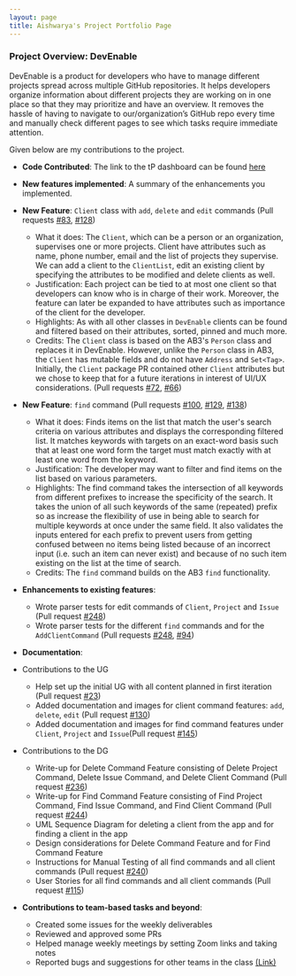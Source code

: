 ```yaml
---
layout: page
title: Aishwarya's Project Portfolio Page
---
```


### Project Overview: DevEnable
DevEnable is a product for developers who have to manage different projects spread across multiple GitHub
repositories. It helps developers organize information about different projects they are working on in one place so
that they may prioritize and have an overview. It removes the hassle of having to navigate to our/organization’s
GitHub repo every time and manually check different pages to see which tasks require immediate attention.

Given below are my contributions to the project.

* **Code Contributed**: The link to the tP dashboard can be found [here](https://nus-cs2103-ay2223s1.github.io/tp-dashboard/?search=aishwarya-hariharan-iyer&breakdown=true&sort=groupTitle&sortWithin=title&since=2022-09-16&timeframe=commit&mergegroup=&groupSelect=groupByRepos&checkedFileTypes=docs~functional-code~test-code~other)

* **New features implemented**: A summary of the enhancements you implemented.
  
* **New Feature**: `Client` class with `add`, `delete` and `edit` commands (Pull requests [\#83](https://github.com/AY2223S1-CS2103-F13-1/tp/pull/83), [\#128](https://github.com/AY2223S1-CS2103-F13-1/tp/pull/128))
    * What it does: The `Client`, which can be a person or an organization, supervises one or more projects.
      Client have attributes such as name, phone number, email and the list of projects they supervise. We can
      add a client to the `ClientList`, edit an existing client by specifying the attributes to be modified and
      delete clients as well.
    * Justification: Each project can be tied to at most one client so that developers can know who is in charge
      of their work. Moreover, the feature can later be expanded to have attributes such as importance of the
      client for the developer. 
    * Highlights: As with all other classes in `DevEnable` clients can be found and filtered based on their
      attributes, sorted, pinned and much more.
    * Credits: The `Client` class is based on the AB3's `Person` class and replaces it in DevEnable. However,
      unlike the `Person` class in AB3, the `Client` has mutable fields and do not have `Address`
      and `Set<Tag>`. Initially, the `Client` package PR contained other `Client` attributes but we chose to
      keep that for a future iterations in interest of UI/UX considerations. (Pull requests [\#72](https://github.com/AY2223S1-CS2103-F13-1/tp/pull/72), [\#66](https://github.com/AY2223S1-CS2103-F13-1/tp/pull/66))

* **New Feature**: `find` command (Pull requests [\#100](https://github.com/AY2223S1-CS2103-F13-1/tp/pull/100), [\#129](https://github.com/AY2223S1-CS2103-F13-1/tp/pull/129), [\#138](https://github.com/AY2223S1-CS2103-F13-1/tp/pull/138))
    * What it does: Finds items on the list that match the user's search criteria on various attributes and
      displays the corresponding filtered list. It matches keywords with targets on an exact-word basis such
      that at least one word form the target must match exactly with at least one word from the keyword. 
    * Justification: The developer may want to filter and find items on the list based on various parameters.
    * Highlights: The find command takes the intersection of all keywords from different prefixes to increase 
      the specificity of the search. It takes the union of all such keywords of the same (repeated) prefix so as 
      increase the flexibility of use in being able to search for multiple keywords at once under the same field.
      It also validates the inputs entered for each prefix to prevent users from getting confused between no 
      items being listed because of an incorrect input (i.e. such an item can never exist) and because of no 
      such item existing on the list at the time of search.
    * Credits: The `find` command builds on the AB3 `find` functionality.

* **Enhancements to existing features**:
    * Wrote parser tests for edit commands of `Client`, `Project` and `Issue` (Pull request [\#248](https://github.com/AY2223S1-CS2103-F13-1/tp/pull/248))
    * Wrote parser tests for the different `find` commands and for the `AddClientCommand` (Pull requests [\#248](https://github.com/AY2223S1-CS2103-F13-1/tp/pull/248), [\#94](https://github.com/AY2223S1-CS2103-F13-1/tp/pull/94))

* **Documentation**:

* Contributions to the UG
    * Help set up the initial UG with all content planned in first iteration (Pull request [\#23](https://github.com/AY2223S1-CS2103-F13-1/tp/pull/23))
    * Added documentation and images for client command features: `add`, `delete`, `edit` (Pull request [\#130](https://github.com/AY2223S1-CS2103-F13-1/tp/pull/130))
    * Added documentation and images for find command features under `Client`, `Project` and `Issue`(Pull request [\#145](https://github.com/AY2223S1-CS2103-F13-1/tp/pull/145))

* Contributions to the DG
    * Write-up for Delete Command Feature consisting of Delete Project Command, Delete Issue Command, and Delete
      Client Command (Pull request [\#236](https://github.com/AY2223S1-CS2103-F13-1/tp/pull/236))
    * Write-up for Find Command Feature consisting of Find Project Command, Find Issue Command, and Find Client 
      Command (Pull request [\#244](https://github.com/AY2223S1-CS2103-F13-1/tp/pull/244))
    * UML Sequence Diagram for deleting a client from the app and for finding a client in the app
    * Design considerations for Delete Command Feature and for Find Command Feature 
    * Instructions for Manual Testing of all find commands and all client commands (Pull request [\#240](https://github.com/AY2223S1-CS2103-F13-1/tp/pull/240))
    * User Stories for all find commands and all client commands (Pull request [\#115](https://github.com/AY2223S1-CS2103-F13-1/tp/pull/115))

* **Contributions to team-based tasks and beyond**:
    * Created some issues for the weekly deliverables
    * Reviewed and approved some PRs
    * Helped manage weekly meetings by setting Zoom links and taking notes
    * Reported bugs and suggestions for other teams in the class [(Link)](https://github.com/Aishwarya-Hariharan-Iyer/ped/issues)
